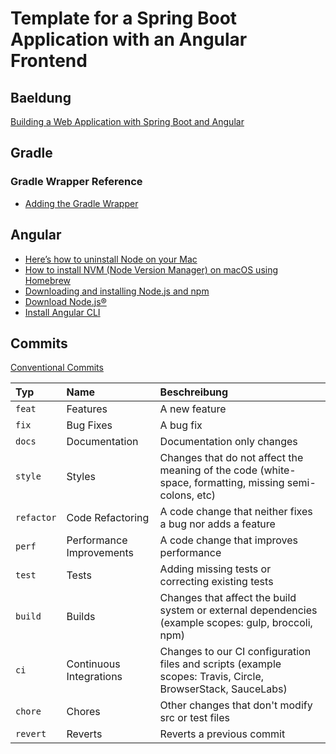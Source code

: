 # Template for a Spring Boot Application with an Angular Frontend

## Baeldung

[Building a Web Application with Spring Boot and Angular](https://www.baeldung.com/spring-boot-angular-web)

## Gradle

### Gradle Wrapper Reference

* [Adding the Gradle Wrapper](https://docs.gradle.org/current/userguide/gradle_wrapper.html)

## Angular

* [Here’s how to uninstall Node on your Mac](https://macpaw.com/how-to/uninstall-node-mac?campaign=cmmx_search_dsa_ww_en&ci=20162564605&adgroupid=152187995031&adpos=&ck=&targetid=dsa-2063388588900&match=&gnetwork=g&creative=659143544324&placement=&placecat=&accname=cmm&gad_source=1&gclid=CjwKCAiArKW-BhAzEiwAZhWsIPgrCI6WnguMhQ9mKQFepfAZEpuETd7G5S-JoxXKRNHC3L-ieFn5ohoCRp8QAvD_BwE)
* [How to install NVM (Node Version Manager) on macOS using Homebrew](https://sukiphan.medium.com/how-to-install-nvm-node-version-manager-on-macos-d9fe432cc7db)
* [Downloading and installing Node.js and npm](https://docs.npmjs.com/downloading-and-installing-node-js-and-npm)
* [Download Node.js®](https://nodejs.org/en/download)
* [Install Angular CLI](https://angular.dev/installation)

## Commits

[Conventional Commits](https://kapeli.com/cheat_sheets/Conventional_Commits.docset/Contents/Resources/Documents/index)

| Typ        | Name                     | Beschreibung                                                                                                |
|:-----------|:-------------------------|:------------------------------------------------------------------------------------------------------------|
| `feat`     | Features                 | A new feature                                                                                               |
| `fix`      | Bug Fixes                | A bug fix                                                                                                   |
| `docs`     | Documentation            | Documentation only changes                                                                                  |
| `style`    | Styles                   | Changes that do not affect the meaning of the code (white-space, formatting, missing semi-colons, etc)      |
| `refactor` | Code Refactoring         | A code change that neither fixes a bug nor adds a feature                                                   |
| `perf`     | Performance Improvements | A code change that improves performance                                                                     |
| `test`     | Tests                    | Adding missing tests or correcting existing tests                                                           |
| `build`    | Builds                   | Changes that affect the build system or external dependencies (example scopes: gulp, broccoli, npm)         |
| `ci`       | Continuous Integrations  | Changes to our CI configuration files and scripts (example scopes: Travis, Circle, BrowserStack, SauceLabs) |
| `chore`    | Chores                   | Other changes that don't modify src or test files                                                           |
| `revert`   | Reverts                  | Reverts a previous commit                                                                                   |